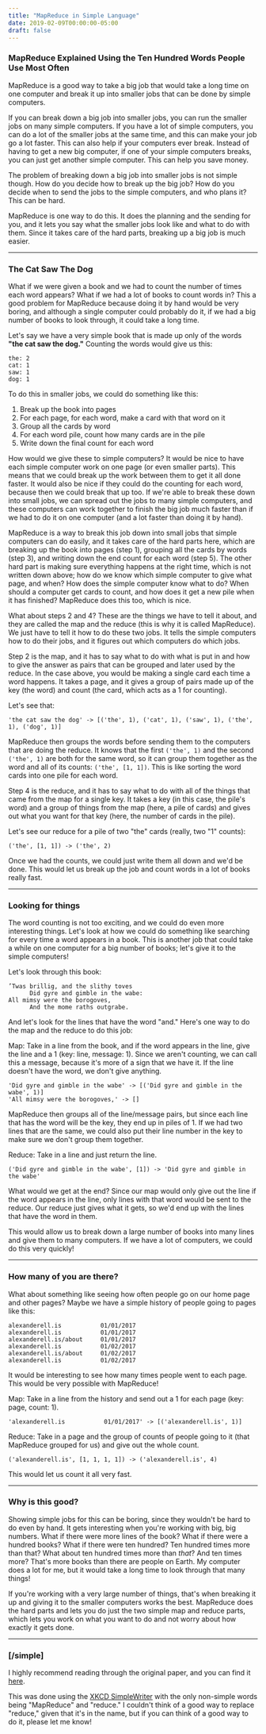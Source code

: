 ```yaml
---
title: "MapReduce in Simple Language"
date: 2019-02-09T00:00:00-05:00
draft: false
---
```


### MapReduce Explained Using the Ten Hundred Words People Use Most Often

MapReduce is a good way to take a big job that would take a long time on one computer and break it up into smaller jobs that can be done by simple computers.

If you can break down a big job into smaller jobs, you can run the smaller jobs on many simple computers.  If you have a lot of simple computers, you can do a lot of the smaller jobs at the same time, and this can make your job go a lot faster.  This can also help if your computers ever break.  Instead of having to get a new big computer, if one of your simple computers breaks, you can just get another simple computer.  This can help you save money.

The problem of breaking down a big job into smaller jobs is not simple though.  How do you decide how to break up the big job?  How do you decide when to send the jobs to the simple computers, and who plans it?  This can be hard.

MapReduce is one way to do this.  It does the planning and the sending for you, and it lets you say what the smaller jobs look like and what to do with them.  Since it takes care of the hard parts, breaking up a big job is much easier.

***

### The Cat Saw The Dog

What if we were given a book and we had to count the number of times each word appears?  What if we had a lot of books to count words in?  This a good problem for MapReduce because doing it by hand would be very boring, and although a single computer could probably do it, if we had a big number of books to look through, it could take a long time.

Let's say we have a very simple book that is made up only of the words **"the cat saw the dog."**  Counting the words would give us this:

```
the: 2
cat: 1
saw: 1
dog: 1
```

To do this in smaller jobs, we could do something like this:

1. Break up the book into pages
2. For each page, for each word, make a card with that word on it
3. Group all the cards by word
4. For each word pile, count how many cards are in the pile
5. Write down the final count for each word

How would we give these to simple computers?  It would be nice to have each simple computer work on one page (or even smaller parts).  This means that we could break up the work between them to get it all done faster.  It would also be nice if they could do the counting for each word, because then we could break that up too.  If we're able to break these down into small jobs, we can spread out the jobs to many simple computers, and these computers can work together to finish the big job much faster than if we had to do it on one computer (and a lot faster than doing it by hand).

MapReduce is a way to break this job down into small jobs that simple computers can do easily, and it takes care of the hard parts here, which are breaking up the book into pages (step 1), grouping all the cards by words (step 3), and writing down the end count for each word (step 5).  The other hard part is making sure everything happens at the right time, which is not written down above; how do we know which simple computer to give what page, and when? How does the simple computer know what to do?  When should a computer get cards to count, and how does it get a new pile when it has finished?  MapReduce does this too, which is nice.

What about steps 2 and 4?  These are the things we have to tell it about, and they are called the map and the reduce (this is why it is called MapReduce).  We just have to tell it how to do these two jobs.  It tells the simple computers how to do their jobs, and it figures out which computers do which jobs.

Step 2 is the map, and it has to say what to do with what is put in and how to give the answer as pairs that can be grouped and later used by the reduce.  In the case above, you would be making a single card each time a word happens.  It takes a page, and it gives a group of pairs made up of the key (the word) and count (the card, which acts as a 1 for counting).

Let's see that:
```
'the cat saw the dog' -> [('the', 1), ('cat', 1), ('saw', 1), ('the', 1), ('dog', 1)]
```

MapReduce then groups the words before sending them to the computers that are doing the reduce.  It knows that the first `('the', 1)` and the second `('the', 1)` are both for the same word, so it can group them together as the word and all of its counts: `('the', [1, 1])`. This is like sorting the word cards into one pile for each word.

Step 4 is the reduce, and it has to say what to do with all of the things that came from the map for a single key.  It takes a key (in this case, the pile's word) and a group of things from the map (here, a pile of cards) and gives out what you want for that key (here, the number of cards in the pile).

Let's see our reduce for a pile of two "the" cards (really, two "1" counts):
```
('the', [1, 1]) -> ('the', 2)
```

Once we had the counts, we could just write them all down and we'd be done.  This would let us break up the job and count words in a lot of books really fast.

***

### Looking for things

The word counting is not too exciting, and we could do even more interesting things.  Let's look at how we could do something like searching for every time a word appears in a book.  This is another job that could take a while on one computer for a big number of books; let's give it to the simple computers!

Let's look through this book:

```
’Twas brillig, and the slithy toves
      Did gyre and gimble in the wabe:
All mimsy were the borogoves,
      And the mome raths outgrabe.
```

And let's look for the lines that have the word "and."  Here's one way to do the map and the reduce to do this job:

Map: Take in a line from the book, and if the word appears in the line, give the line and a 1 (key: line, message: 1). Since we aren't counting, we can call this a message, because it's more of a sign that we have it.  If the line doesn't have the word, we don't give anything.

```
'Did gyre and gimble in the wabe' -> [('Did gyre and gimble in the wabe', 1)]
'All mimsy were the borogoves,' -> []
```

MapReduce then groups all of the line/message pairs, but since each line that has the word will be the key, they end up in piles of 1.  If we had two lines that are the same, we could also put their line number in the key to make sure we don't group them together.

Reduce: Take in a line and just return the line.

```
('Did gyre and gimble in the wabe', [1]) -> 'Did gyre and gimble in the wabe'
```

What would we get at the end?  Since our map would only give out the line if the word appears in the line, only lines with that word would be sent to the reduce.  Our reduce just gives what it gets, so we'd end up with the lines that have the word in them.

This would allow us to break down a large number of books into many lines and give them to many computers.  If we have a lot of computers, we could do this very quickly!

***

### How many of you are there?

What about something like seeing how often people go on our home page and other pages?  Maybe we have a simple history of people going to pages like this:

```
alexanderell.is           01/01/2017
alexanderell.is           01/01/2017
alexanderell.is/about     01/01/2017
alexanderell.is           01/02/2017
alexanderell.is/about     01/02/2017
alexanderell.is           01/02/2017
```

It would be interesting to see how many times people went to each page.  This would be very possible with MapReduce!

Map: Take in a line from the history and send out a 1 for each page (key: page, count: 1).

```
'alexanderell.is           01/01/2017' -> [('alexanderell.is', 1)]
```

Reduce: Take in a page and the group of counts of people going to it (that MapReduce grouped for us) and give out the whole count.

```
('alexanderell.is', [1, 1, 1, 1]) -> ('alexanderell.is', 4)
```

This would let us count it all very fast.

***

### Why is this good?

Showing simple jobs for this can be boring, since they wouldn't be hard to do even by hand.  It gets interesting when you're working with big, big numbers.  What if there were more lines of the book?  What if there were a hundred books?  What if there were ten hundred?  Ten hundred times more than that?  What about ten hundred times more than *that*? And ten times more?  That's more books than there are people on Earth.  My computer does a lot for me, but it would take a long time to look through that many things!

If you're working with a very large number of things, that's when breaking it up and giving it to the smaller computers works the best.  MapReduce does the hard parts and lets you do just the two simple map and reduce parts, which lets you work on what you want to do and not worry about how exactly it gets done.

***

### [/simple]

I highly recommend reading through the original paper, and you can find it [here](https://research.google.com/archive/mapreduce-osdi04.pdf).

This was done using the [XKCD SimpleWriter](https://xkcd.com/simplewriter/) with the only non-simple words being "MapReduce" and "reduce." I couldn't think of a good way to replace "reduce," given that it's in the name, but if you can think of a good way to do it, please let me know!
